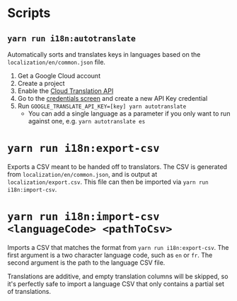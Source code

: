 # Scripts

## `yarn run i18n:autotranslate`

Automatically sorts and translates keys in languages based on the `localization/en/common.json` file.

1. Get a Google Cloud account
2. Create a project
3. Enable the [Cloud Translation API](https://console.cloud.google.com/apis/api/translate.googleapis.com)
4. Go to the [credentials screen](https://console.cloud.google.com/apis/credentials) and create a new API Key credential
5. Run `GOOGLE_TRANSLATE_API_KEY=[key] yarn autotranslate`
    - You can add a single language as a parameter if you only want to run against one, e.g. `yarn autotranslate es`

# `yarn run i18n:export-csv`

Exports a CSV meant to be handed off to translators. The CSV is generated from `localization/en/common.json`, and is output at `localization/export.csv`. This file can then be imported via `yarn run i18n:import-csv`.

# `yarn run i18n:import-csv <languageCode> <pathToCsv>`

Imports a CSV that matches the format from `yarn run i18n:export-csv`. The first argument is a two character language code, such as `en` or `fr`. The second argument is the path to the language CSV file.

Translations are additive, and empty translation columns will be skipped, so it's perfectly safe to import a language CSV that only contains a partial set of translations.
